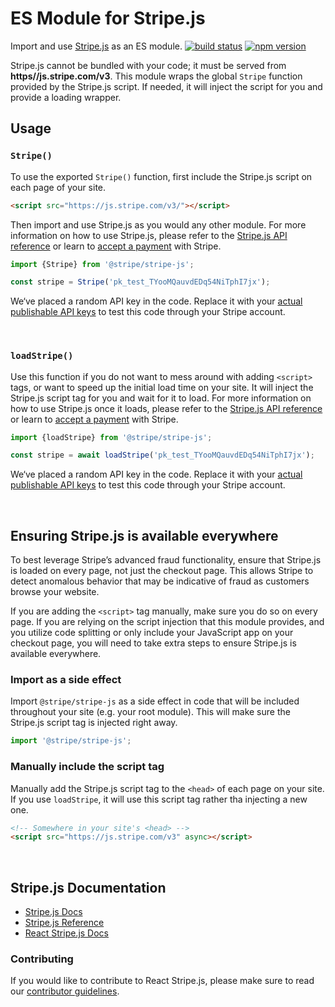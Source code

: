 # ES Module for Stripe.js

Import and use [Stripe.js](https://stripe.com/docs/stripe-js) as an ES module.
[![build status](https://img.shields.io/travis/stripe/stripe-js/master.svg?style=flat-square)](https://travis-ci.org/stripe/stripe-js)
[![npm version](https://img.shields.io/npm/v/@stripe/stripe-js.svg?style=flat-square)](https://www.npmjs.com/package/@stripe/stripe-js)

Stripe.js cannot be bundled with your code; it must be served from
**https//js</span>.<span>stripe</span>.<span>com/v3**. This module wraps the
global `Stripe` function provided by the Stripe.js script. If needed, it will
inject the script for you and provide a loading wrapper.

## Usage

### `Stripe()`

To use the exported `Stripe()` function, first include the Stripe.js script on
each page of your site.

```html
<script src="https://js.stripe.com/v3/"></script>
```

Then import and use Stripe.js as you would any other module. For more
information on how to use Stripe.js, please refer to the
[Stripe.js API reference](https://stripe.com/docs/api) or learn to
[accept a payment](https://stripe.com/docs/payments/accept-a-payment) with
Stripe.

```js
import {Stripe} from '@stripe/stripe-js';

const stripe = Stripe('pk_test_TYooMQauvdEDq54NiTphI7jx');
```

We‘ve placed a random API key in the code. Replace it with your
[actual publishable API keys](https://dashboard.stripe.com/account/apikeys) to
test this code through your Stripe account.

<br />

### `loadStripe()`

Use this function if you do not want to mess around with adding `<script>` tags,
or want to speed up the initial load time on your site. It will inject the
Stripe.js script tag for you and wait for it to load. For more information on
how to use Stripe.js once it loads, please refer to the
[Stripe.js API reference](https://stripe.com/docs/api) or learn to
[accept a payment](https://stripe.com/docs/payments/accept-a-payment) with
Stripe.

```js
import {loadStripe} from '@stripe/stripe-js';

const stripe = await loadStripe('pk_test_TYooMQauvdEDq54NiTphI7jx');
```

We‘ve placed a random API key in the code. Replace it with your
[actual publishable API keys](https://dashboard.stripe.com/account/apikeys) to
test this code through your Stripe account.

<br />

## Ensuring Stripe.js is available everywhere

To best leverage Stripe’s advanced fraud functionality, ensure that Stripe.js is
loaded on every page, not just the checkout page. This allows Stripe to detect
anomalous behavior that may be indicative of fraud as customers browse your
website.

If you are adding the `<script>` tag manually, make sure you do so on every
page. If you are relying on the script injection that this module provides, and
you utilize code splitting or only include your JavaScript app on your checkout
page, you will need to take extra steps to ensure Stripe.js is available
everywhere.

### Import as a side effect

Import `@stripe/stripe-js` as a side effect in code that will be included
throughout your site (e.g. your root module). This will make sure the Stripe.js
script tag is injected right away.

```js
import '@stripe/stripe-js';
```

### Manually include the script tag

Manually add the Stripe.js script tag to the `<head>` of each page on your site.
If you use `loadStripe`, it will use this script tag rather tha injecting a new
one.

```html
<!-- Somewhere in your site's <head> -->
<script src="https://js.stripe.com/v3" async></script>
```

<br />

## Stripe.js Documentation

- [Stripe.js Docs](https://stripe.com/docs/stripe-js)
- [Stripe.js Reference](https://stripe.com/docs/api)
- [React Stripe.js Docs](https://stripe.com/docs/stripe-js/react)

### Contributing

If you would like to contribute to React Stripe.js, please make sure to read our
[contributor guidelines](CONTRIBUTING.md).
